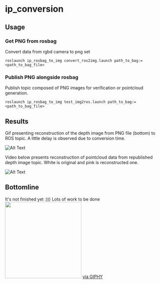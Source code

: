 # ip_conversion

## Usage

### Get PNG from rosbag

Convert data from rgbd camera to png set

```
roslaunch ip_rosbag_to_img convert_ros2img.launch path_to_bag:=<path_to_bag_file>
```

### Publish PNG alongside rosbag

Publish topic composed of PNG images for verification or pointcloud generation.
```
roslaunch ip_rosbag_to_img test_img2ros.launch path_to_bag:=<path_to_bag_file>
```

## Results

Gif presenting reconstruction of the depth image from PNG file (bottom) to ROS topic. A little delay is observed due to conversion time.

![Alt Text](./media/depth.gif)

Video below presents reconstruction of pointcloud data from republished depth image topic. White is original and pink is reconstructed one.

![Alt Text](./media/pcl.gif)


## Bottomline

It's not finished yet :)))
Lots of work to be done 
<br />
<img src="https://media.giphy.com/media/E6jscXfv3AkWQ/giphy.gif" width="250" height="250"/> </img>
<a href="https://giphy.com/gifs/cat-typing-E6jscXfv3AkWQ">via GIPHY</a></p>
